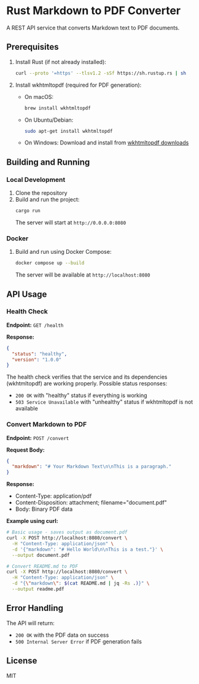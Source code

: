 # Rust Markdown to PDF Converter

A REST API service that converts Markdown text to PDF documents.

## Prerequisites

1. Install Rust (if not already installed):

   ```bash
   curl --proto '=https' --tlsv1.2 -sSf https://sh.rustup.rs | sh
   ```

2. Install wkhtmltopdf (required for PDF generation):
   - On macOS:
     ```bash
     brew install wkhtmltopdf
     ```
   - On Ubuntu/Debian:
     ```bash
     sudo apt-get install wkhtmltopdf
     ```
   - On Windows:
     Download and install from [wkhtmltopdf downloads](https://wkhtmltopdf.org/downloads.html)

## Building and Running

### Local Development

1. Clone the repository
2. Build and run the project:
   ```bash
   cargo run
   ```
   The server will start at `http://0.0.0.0:8080`

### Docker

1. Build and run using Docker Compose:
   ```bash
   docker compose up --build
   ```
   The server will be available at `http://localhost:8080`

## API Usage

### Health Check

**Endpoint:** `GET /health`

**Response:**

```json
{
  "status": "healthy",
  "version": "1.0.0"
}
```

The health check verifies that the service and its dependencies (wkhtmltopdf) are working properly.
Possible status responses:

- `200 OK` with "healthy" status if everything is working
- `503 Service Unavailable` with "unhealthy" status if wkhtmltopdf is not available

### Convert Markdown to PDF

**Endpoint:** `POST /convert`

**Request Body:**

```json
{
  "markdown": "# Your Markdown Text\n\nThis is a paragraph."
}
```

**Response:**

- Content-Type: application/pdf
- Content-Disposition: attachment; filename="document.pdf"
- Body: Binary PDF data

**Example using curl:**

```bash
# Basic usage - saves output as document.pdf
curl -X POST http://localhost:8080/convert \
  -H "Content-Type: application/json" \
  -d '{"markdown": "# Hello World\n\nThis is a test."}' \
  --output document.pdf

# Convert README.md to PDF
curl -X POST http://localhost:8080/convert \
  -H "Content-Type: application/json" \
  -d "{\"markdown\": $(cat README.md | jq -Rs .)}" \
  --output readme.pdf
```

## Error Handling

The API will return:

- `200 OK` with the PDF data on success
- `500 Internal Server Error` if PDF generation fails

## License

MIT
